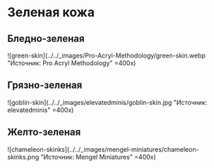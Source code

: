 # Зеленая кожа

## Бледно-зеленая

![green-skin](../../_images/Pro-Acryl-Methodology/green-skin.webp "Источник: Pro Acryl Methodology" =400x)

## Грязно-зеленая

![goblin-skin](../../_images/elevatedminis/goblin-skin.jpg "Источник: elevatedminis" =400x)

## Желто-зеленая

![chameleon-skinks](../../_images/mengel-miniatures/chameleon-skinks.png "Источник: Mengel Miniatures" =400x)

